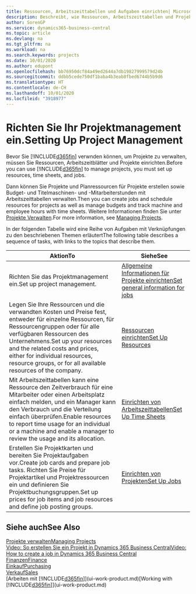 ```yaml
---
title: Ressourcen, Arbeitszeittabellen und Aufgaben einrichten| Microsoft Docs
description: Beschreibt, wie Ressourcen, Arbeitszeittabellen und Projekte eingerichtet werden, um Projekte zu verwalten.
author: SorenGP
ms.service: dynamics365-business-central
ms.topic: article
ms.devlang: na
ms.tgt_pltfrm: na
ms.workload: na
ms.search.keywords: projects
ms.date: 10/01/2020
ms.author: edupont
ms.openlocfilehash: bb76950dcf84a49ed2644a7db19827999579d24b
ms.sourcegitcommit: ddbb5cede750df1baba4b3eab8fbed6744b5b9d6
ms.translationtype: HT
ms.contentlocale: de-CH
ms.lasthandoff: 10/01/2020
ms.locfileid: "3918977"
---
```

# <a name="setting-up-project-management"></a><span data-ttu-id="c3ee5-103">Richten Sie Ihr Projektmanagement ein.</span><span class="sxs-lookup"><span data-stu-id="c3ee5-103">Setting Up Project Management</span></span>
<span data-ttu-id="c3ee5-104">Bevor Sie [!INCLUDE[d365fin](includes/d365fin_md.md)] verwnden können, um Projekte zu verwalten, müssen Sie Ressourcen, Arbeitszeitblätter und Projekte einrichten.</span><span class="sxs-lookup"><span data-stu-id="c3ee5-104">Before you can use [!INCLUDE[d365fin](includes/d365fin_md.md)] to manage projects, you must set up resources, time sheets, and jobs.</span></span>

<span data-ttu-id="c3ee5-105">Dann können Sie Projekte und Planressourcen für Projekte erstellen sowie Budget- und Titelmaschinen- und -Mitarbeiterstunden mit Arbeitszeittabellen verwalten.</span><span class="sxs-lookup"><span data-stu-id="c3ee5-105">Then you can create jobs and schedule resources for projects as well as manage budgets and track machine and employee hours with time sheets.</span></span> <span data-ttu-id="c3ee5-106">Weitere Informationen finden Sie unter [Projekte Verwalten](projects-manage-projects.md).</span><span class="sxs-lookup"><span data-stu-id="c3ee5-106">For more information, see [Managing Projects](projects-manage-projects.md).</span></span>  

<span data-ttu-id="c3ee5-107">In der folgenden Tabelle wird eine Reihe von Aufgaben mit Verknüpfungen zu den beschriebenen Themen erläutert</span><span class="sxs-lookup"><span data-stu-id="c3ee5-107">The following table describes a sequence of tasks, with links to the topics that describe them.</span></span>

| <span data-ttu-id="c3ee5-108">Aktion</span><span class="sxs-lookup"><span data-stu-id="c3ee5-108">To</span></span> | <span data-ttu-id="c3ee5-109">Siehe</span><span class="sxs-lookup"><span data-stu-id="c3ee5-109">See</span></span> |
| --- | --- |
| <span data-ttu-id="c3ee5-110">Richten Sie das Projektmanagement ein.</span><span class="sxs-lookup"><span data-stu-id="c3ee5-110">Set up project management.</span></span>|[<span data-ttu-id="c3ee5-111">Allgemeine Informationen für Projekte einrichten</span><span class="sxs-lookup"><span data-stu-id="c3ee5-111">Set general information for jobs</span></span>](projects-how-setup-jobs.md#to-set-general-information-for-jobs)|
| <span data-ttu-id="c3ee5-112">Legen Sie Ihre Ressourcen und die verwandten Kosten und Preise fest, entweder für einzelne Ressourcen, für Ressourcengruppen oder für alle verfügbaren Ressourcen des Unternehmens.</span><span class="sxs-lookup"><span data-stu-id="c3ee5-112">Set up your resources and the related costs and prices, either for individual resources, resource groups, or for all available resources of the company.</span></span> |[<span data-ttu-id="c3ee5-113">Ressourcen einrichten</span><span class="sxs-lookup"><span data-stu-id="c3ee5-113">Set Up Resources</span></span>](projects-how-setup-resources.md) |
| <span data-ttu-id="c3ee5-114">Mit Arbeitszeittabellen kann eine Ressource den Zeitverbrauch für eine Mitarbeiter oder einen Arbeitsplatz einfach melden, und ein Manager kann den Verbrauch und die Verteilung einfach überprüfen.</span><span class="sxs-lookup"><span data-stu-id="c3ee5-114">Enable resources to report time usage for an individual or a machine and enable a manager to review the usage and its allocation.</span></span> |[<span data-ttu-id="c3ee5-115">Einrichten von Arbeitszeittabellen</span><span class="sxs-lookup"><span data-stu-id="c3ee5-115">Set Up Time Sheets</span></span>](projects-how-setup-time-sheets.md) |
| <span data-ttu-id="c3ee5-116">Erstellen Sie Projektkarten und bereiten Sie Projektaufgaben vor.</span><span class="sxs-lookup"><span data-stu-id="c3ee5-116">Create job cards and prepare job tasks.</span></span> <span data-ttu-id="c3ee5-117">Richten Sie Preise für Projektartikel und Projektressourcen ein und definieren Sie Projektbuchungsgruppen.</span><span class="sxs-lookup"><span data-stu-id="c3ee5-117">Set up prices for job items and job resources and define job posting groups.</span></span> |[<span data-ttu-id="c3ee5-118">Einrichten von Projekten</span><span class="sxs-lookup"><span data-stu-id="c3ee5-118">Set Up Jobs</span></span>](projects-how-setup-jobs.md) |

## <a name="see-also"></a><span data-ttu-id="c3ee5-119">Siehe auch</span><span class="sxs-lookup"><span data-stu-id="c3ee5-119">See Also</span></span>

[<span data-ttu-id="c3ee5-120">Projekte verwalten</span><span class="sxs-lookup"><span data-stu-id="c3ee5-120">Managing Projects</span></span>](projects-manage-projects.md)  
[<span data-ttu-id="c3ee5-121">Video: So erstellen Sie ein Projekt in Dynamics 365 Business Central</span><span class="sxs-lookup"><span data-stu-id="c3ee5-121">Video: How to create a job in Dynamics 365 Business Central</span></span>](https://www.youtube.com/watch?v=VqaPWr7BWmw)  
[<span data-ttu-id="c3ee5-122">Finanzen</span><span class="sxs-lookup"><span data-stu-id="c3ee5-122">Finance</span></span>](finance.md)  
[<span data-ttu-id="c3ee5-123">Einkauf</span><span class="sxs-lookup"><span data-stu-id="c3ee5-123">Purchasing</span></span>](purchasing-manage-purchasing.md)  
[<span data-ttu-id="c3ee5-124">Verkauf</span><span class="sxs-lookup"><span data-stu-id="c3ee5-124">Sales</span></span>](sales-manage-sales.md)  
<span data-ttu-id="c3ee5-125">[Arbeiten mit [!INCLUDE[d365fin](includes/d365fin_md.md)]](ui-work-product.md)</span><span class="sxs-lookup"><span data-stu-id="c3ee5-125">[Working with [!INCLUDE[d365fin](includes/d365fin_md.md)]](ui-work-product.md)</span></span>  
